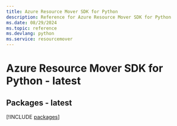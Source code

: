```yaml
---
title: Azure Resource Mover SDK for Python
description: Reference for Azure Resource Mover SDK for Python
ms.date: 08/29/2024
ms.topic: reference
ms.devlang: python
ms.service: resourcemover
---
```

# Azure Resource Mover SDK for Python - latest
## Packages - latest
[!INCLUDE [packages](resource-mover-index.md)]